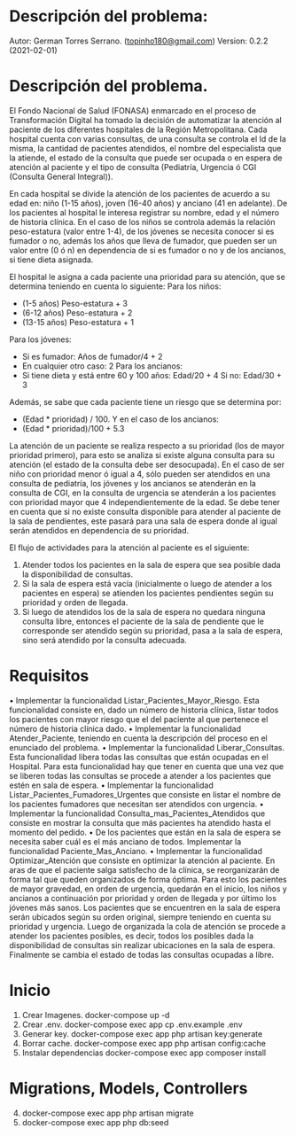 # Descripción del problema:
Autor: German Torres Serrano. (topinho180@gmail.com)
Version: 0.2.2 (2021-02-01)

# Descripción del problema.
El Fondo Nacional de Salud (FONASA) enmarcado en el proceso de Transformación Digital ha tomado la decisión de automatizar la atención al paciente de los diferentes hospitales de la Región Metropolitana. Cada hospital cuenta con varias consultas, de una consulta se controla el Id de la misma, la cantidad de pacientes atendidos, el nombre del especialista que la atiende, el estado de la consulta que puede ser ocupada o en espera de atención al paciente y el tipo de consulta (Pediatría, Urgencia ó CGI (Consulta General Integral)).

En cada hospital se divide la atención de los pacientes de acuerdo a su edad en: niño (1-15 años), joven (16-40 años) y anciano (41 en adelante). De los pacientes al hospital le interesa registrar su nombre, edad y el número de historia clínica. En el caso de los niños se controla además la relación peso-estatura (valor entre 1-4), de los jóvenes se necesita conocer si es fumador o no, además los años que lleva de fumador, que pueden ser un valor entre (0 ó n) en dependencia de si es fumador o no y de los ancianos, si tiene dieta asignada.

El hospital le asigna a cada paciente una prioridad para su atención, que se determina teniendo en cuenta lo siguiente:
Para los niños:
- (1-5 años)
Peso-estatura + 3
- (6-12 años)
Peso-estatura + 2
- (13-15 años)
Peso-estatura + 1

Para los jóvenes:
- Si es fumador: Años de fumador/4 + 2
- En cualquier otro caso: 2
Para los ancianos:
- Si tiene dieta y está entre 60 y 100 años: Edad/20 + 4
Si no:
Edad/30 + 3

Además, se sabe que cada paciente tiene un riesgo que se determina por:
- (Edad * prioridad) / 100.
Y en el caso de los ancianos:
- (Edad * prioridad)/100 + 5.3

La atención de un paciente se realiza respecto a su prioridad (los de mayor prioridad primero), para
esto se analiza si existe alguna consulta para su atención (el estado de la consulta debe ser
desocupada). En el caso de ser niño con prioridad menor ó igual a 4, sólo pueden ser atendidos en
una consulta de pediatría, los jóvenes y los ancianos se atenderán en la consulta de CGI, en la
consulta de urgencia se atenderán a los pacientes con prioridad mayor que 4 independientemente de
la edad. Se debe tener en cuenta que si no existe consulta disponible para atender al paciente de la
sala de pendientes, este pasará para una sala de espera donde al igual serán atendidos en dependencia
de su prioridad.

El flujo de actividades para la atención al paciente es el siguiente:
1. Atender todos los pacientes en la sala de espera que sea posible dada la disponibilidad de
consultas.
2. Si la sala de espera está vacía (inicialmente o luego de atender a los pacientes en espera) se
atienden los pacientes pendientes según su prioridad y orden de llegada.
3. Si luego de atendidos los de la sala de espera no quedara ninguna consulta libre, entonces
el paciente de la sala de pendiente que le corresponde ser atendido según su prioridad, pasa a la sala
de espera, sino será atendido por la consulta adecuada.

# Requisitos
• Implementar la funcionalidad Listar_Pacientes_Mayor_Riesgo. Esta funcionalidad consiste en, dado un número de historia clínica, listar todos los pacientes con mayor riesgo que el del paciente al que pertenece el número de historia clínica dado.
• Implementar la funcionalidad Atender_Paciente, teniendo en cuenta la descripción del proceso en el enunciado del problema.
• Implementar la funcionalidad Liberar_Consultas. Esta funcionalidad libera todas las consultas que están ocupadas en el Hospital. Para esta funcionalidad hay que tener en cuenta que una vez que se liberen todas las consultas se procede a atender a los pacientes que estén en sala de espera.
• Implementar la funcionalidad Listar_Pacientes_Fumadores_Urgentes que consiste en listar el nombre de los pacientes fumadores que necesitan ser atendidos con urgencia.
• Implementar la funcionalidad Consulta_mas_Pacientes_Atendidos que consiste en mostrar la consulta que más pacientes ha atendido hasta el momento del pedido.
• De los pacientes que están en la sala de espera se necesita saber cuál es el más anciano de todos. Implementar la funcionalidad Paciente_Mas_Anciano.
• Implementar la funcionalidad Optimizar_Atención que consiste en optimizar la atención al paciente. En aras de que el paciente salga satisfecho de la clínica, se reorganizarán de forma tal que queden organizados de forma óptima. Para esto los pacientes de mayor gravedad, en orden de urgencia, quedarán en el inicio, los niños y ancianos a continuación por prioridad y orden de llegada y por último los jóvenes más sanos. Los pacientes que se encuentren en la sala de espera serán ubicados según su orden original, siempre teniendo en cuenta su prioridad y urgencia. Luego de organizada la cola de atención se procede a atender los pacientes posibles, es decir, todos los posibles dada la disponibilidad de consultas sin realizar ubicaciones en la sala de espera. Finalmente se cambia el estado de todas las consultas ocupadas a libre.

# Inicio
1. Crear Imagenes. docker-compose up -d
3. Crear .env. docker-compose exec app cp .env.example .env
4. Generar key. docker-compose exec app php artisan key:generate
5. Borrar cache. docker-compose exec app php artisan config:cache
6. Instalar dependencias docker-compose exec app composer install

# Migrations, Models, Controllers
004. docker-compose exec app php artisan migrate
004. docker-compose exec app php db:seed
